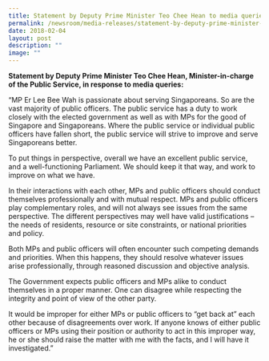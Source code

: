```yaml
---
title: Statement by Deputy Prime Minister Teo Chee Hean to media queries
permalink: /newsroom/media-releases/statement-by-deputy-prime-minister-teo-chee-hean-to-media-queries/
date: 2018-02-04
layout: post
description: ""
image: ""
---
```

**Statement by Deputy Prime Minister Teo Chee Hean, Minister-in-charge of the Public Service, in response to media queries:**  
  
“MP Er Lee Bee Wah is passionate about serving Singaporeans. So are the vast majority of public officers. The public service has a duty to work closely with the elected government as well as with MPs for the good of Singapore and Singaporeans. Where the public service or individual public officers have fallen short, the public service will strive to improve and serve Singaporeans better.  
  
To put things in perspective, overall we have an excellent public service, and a well-functioning Parliament. We should keep it that way, and work to improve on what we have.  
  
In their interactions with each other, MPs and public officers should conduct themselves professionally and with mutual respect. MPs and public officers play complementary roles, and will not always see issues from the same perspective. The different perspectives may well have valid justifications – the needs of residents, resource or site constraints, or national priorities and policy.  
  
Both MPs and public officers will often encounter such competing demands and priorities. When this happens, they should resolve whatever issues arise professionally, through reasoned discussion and objective analysis.  
  
The Government expects public officers and MPs alike to conduct themselves in a proper manner. One can disagree while respecting the integrity and point of view of the other party.  
  
It would be improper for either MPs or public officers to “get back at” each other because of disagreements over work. If anyone knows of either public officers or MPs using their position or authority to act in this improper way, he or she should raise the matter with me with the facts, and I will have it investigated.”